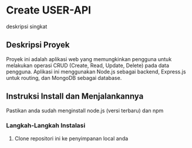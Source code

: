 # Create USER-API

deskripsi singkat 

## Deskripsi Proyek

Proyek ini adalah aplikasi web yang memungkinkan pengguna untuk melakukan operasi CRUD (Create, Read, Update, Delete) pada data pengguna. Aplikasi ini menggunakan Node.js sebagai backend, Express.js untuk routing, dan MongoDB sebagai database.

## Instruksi Install dan Menjalankannya

Pastikan anda sudah menginstall node.js (versi terbaru) dan npm 

### Langkah-Langkah Instalasi

1. Clone repositori ini ke penyimpanan local anda
    ```bash
    